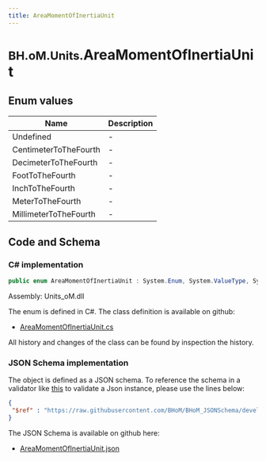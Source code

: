 ```yaml
---
title: AreaMomentOfInertiaUnit
---
```


# <small>BH.oM.Units.</small>**AreaMomentOfInertiaUnit**



## Enum values

| Name            | Description                                                    |
|-----------------|----------------------------------------------------------------|
| Undefined |  -  |
| CentimeterToTheFourth |  -  |
| DecimeterToTheFourth |  -  |
| FootToTheFourth |  -  |
| InchToTheFourth |  -  |
| MeterToTheFourth |  -  |
| MillimeterToTheFourth |  -  |


## Code and Schema

### C# implementation

``` C# title="C#"
public enum AreaMomentOfInertiaUnit : System.Enum, System.ValueType, System.IComparable, System.ISpanFormattable, System.IFormattable, System.IConvertible
```

Assembly: Units_oM.dll

The enum is defined in C#. The class definition is available on github:

- [AreaMomentOfInertiaUnit.cs](https://github.com/BHoM/Localisation_Toolkit/blob/develop/Units_oM/Enums\AreaMomentOfInertiaUnit.cs)

All history and changes of the class can be found by inspection the history.
### JSON Schema implementation

The object is defined as a JSON schema. To reference the schema in a validator like [this](https://www.jsonschemavalidator.net/) to validate a Json instance, please use the lines below:

``` json title="JSON Schema"
{
 "$ref" : "https://raw.githubusercontent.com/BHoM/BHoM_JSONSchema/develop/Units_oM/AreaMomentOfInertiaUnit.json"
}
```

The JSON Schema is available on github here:

- [AreaMomentOfInertiaUnit.json](https://github.com/BHoM/BHoM_JSONSchema/blob/develop/Units_oM/AreaMomentOfInertiaUnit.json)
